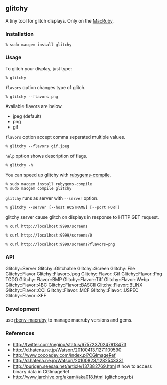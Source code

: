 glitchy
-------

A tiny tool for glitch displays. Only on the [MacRuby](http://macruby.org).

### Installation

    % sudo macgem install glitchy

### Usage

To glitch your display, just type:

    % glitchy

`flavors` option changes type of glitch.

    % glitchy --flavors png

Available flavors are below.

- jpeg (default)
- png
- gif

`flavors` option accept comma seperated multiple values.

    % glitchy --flavors gif,jpeg

`help` option shows description of flags.

    % glitchy -h

You can speed up glitchy with [rubygems-compile](https://github.com/ferrous26/rubygems-compile).

    % sudo macgem install rubygems-compile
    % sudo macgem compile glitchy

`glitchy` runs as server with `--server` option.

    % glitchy --server [--host HOSTNAME] [--port PORT]

glitchy server cause glitch on displays in response to HTTP GET request.

    % curl http://localhost:9999/screens
    
    % curl http://localhost:9999/screens/0
    
    % curl http://localhost:9999/screens?flavors=png

### API

Glitchy::Server
Glitchy::Glitchable
  Glitchy::Screen
  Glitchy::File
Glitchy::Flavor
  Glitchy::Flavor::Jpeg
  Glitchy::Flavor::Gif
  Glitchy::Flavor::Png
  TODO
  Glitchy::Flavor::BMP
  Glitchy::Flavor::Tiff
  Glitchy::Flavor::Webp
  Glitchy::Flavor::4BC
  Glitchy::Flavor::BASCII
  Glitchy::Flavor::BLINX
  Glitchy::Flavor::CCI
  Glitchy::Flavor::MCF
  Glitchy::Flavor::USPEC
  Glitchy::Flavor::XFF

### Development

use [rbenv-macruby](https://github.com/brettg/rbenv-macruby) to manage macruby versions and gems.

### References

- http://twitter.com/negipo/status/67572370247913473
- http://d.hatena.ne.jp/Watson/20100413/1271109590
- http://www.cocoadev.com/index.pl?CGImageRef
- http://d.hatena.ne.jp/Watson/20100823/1282543331
- http://purigen.seesaa.net/article/137382769.html # how to access binary data in CGImageRef
- http://www.jarchive.org/akami/aka018.html (glitchpng.rb)

